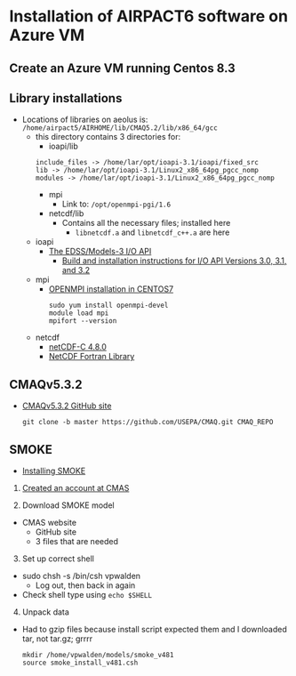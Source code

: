 # Installation of AIRPACT6 software on Azure VM

## Create an Azure VM running Centos 8.3

## Library installations
- Locations of libraries on aeolus is: ```/home/airpact5/AIRHOME/lib/CMAQ5.2/lib/x86_64/gcc```
  - this directory contains 3 directories for:
    - ioapi/lib
    ```
    include_files -> /home/lar/opt/ioapi-3.1/ioapi/fixed_src
    lib -> /home/lar/opt/ioapi-3.1/Linux2_x86_64pg_pgcc_nomp
    modules -> /home/lar/opt/ioapi-3.1/Linux2_x86_64pg_pgcc_nomp
    ```
    - mpi
      - Link to: ```/opt/openmpi-pgi/1.6```
    - netcdf/lib
      - Contains all the necessary files; installed here
        - ```libnetcdf.a``` and ```libnetcdf_c++.a``` are here
  - ioapi
    - [The EDSS/Models-3 I/O API](https://www.cmascenter.org/ioapi/documentation/all_versions/html/index.html)
      - [Build and installation instructions for I/O API Versions 3.0, 3.1, and 3.2](https://www.cmascenter.org/ioapi/documentation/all_versions/html/AVAIL.html#build)
  - mpi
    - [OPENMPI installation in CENTOS7](https://mfix.netl.doe.gov/forum/t/openmpi-installation-in-centos7/543)
      ```
      sudo yum install openmpi-devel
      module load mpi
      mpifort --version
      ```
  - netcdf
    - [netCDF-C 4.8.0](https://github.com/Unidata/netcdf-c/releases/v4.8.0)
    - [NetCDF Fortran Library](https://github.com/Unidata/netcdf-fortran)

## CMAQv5.3.2
- [CMAQv5.3.2 GitHub site](https://github.com/USEPA/CMAQ)
  ```
  git clone -b master https://github.com/USEPA/CMAQ.git CMAQ_REPO
  ```

## SMOKE
- [Installing SMOKE](https://www.cmascenter.org/smoke/documentation/4.8/html/ch12s03.html)

1. [Created an account at CMAS](https://www.cmascenter.org/register/create_account_action.cfm)
   
2. Download SMOKE model
- CMAS website
  - GitHub site
  - 3 files that are needed

3. Set up correct shell
- sudo chsh -s /bin/csh vpwalden
  - Log out, then back in again
- Check shell type using ```echo $SHELL```

4. Unpack data
- Had to gzip files because install script expected them and I downloaded tar, not tar.gz; grrrr
    ```
    mkdir /home/vpwalden/models/smoke_v481
    source smoke_install_v481.csh
    ```

